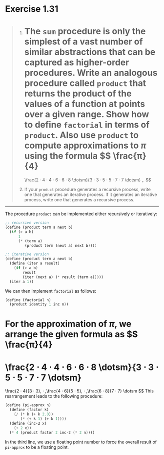 # Exercise 1.31

> 1.  The `sum` procedure is only the simplest of a vast number of similar abstractions that can be captured as higher-order procedures.
>     Write an analogous procedure called `product` that returns the product of the values of a function at points over a given range.
>     Show how to define `factorial` in terms of `product`.
>     Also use `product` to compute approximations to $π$ using the formula
>     $$
>       \frac{π}{4}
>       =
>       \frac{2 ⋅ 4 ⋅ 4 ⋅ 6 ⋅ 6 ⋅ 8 \dotsm}{3 ⋅ 3 ⋅ 5 ⋅ 5 ⋅ 7 ⋅ 7 \dotsm} \,.
>     $$
>
>
> 2.  If your `product` procedure generates a recursive process, write one that generates an iterative process.
>     If it generates an iterative process, write one that generates a recursive process.

---

The procedure `product` can be implemented either recursively or iteratively:
```scheme
;; recursive version
(define (product term a next b)
  (if (> a b)
      1
      (* (term a)
         (product term (next a) next b))))

;; iterative version
(define (product term a next b)
  (define (iter a result)
    (if (> a b)
        result
        (iter (next a) (* result (term a)))))
  (iter a 1))
```

We can then implement `factorial` as follows:
```scheme
(define (factorial n)
  (product identity 1 inc n))
```

For the approximation of $π$, we arrange the given formula as
$$
  \frac{π}{4}
  =
  \frac{2 ⋅ 4 ⋅ 4 ⋅ 6 ⋅ 6 ⋅ 8 \dotsm}{3 ⋅ 3 ⋅ 5 ⋅ 5 ⋅ 7 ⋅ 7 \dotsm}
  =
  \frac{2 ⋅ 4}{3 ⋅ 3}\, ⋅ \,\frac{4 ⋅ 6}{5 ⋅ 5}\, ⋅ \,\frac{6 ⋅ 8}{7 ⋅ 7} \dotsm
$$
This rearrangement leads to the following procedure:
```scheme
(define (pi-approx n)
  (define (factor k)
    (/ (* k (+ k 2.0))
       (* (+ k 1) (+ k 1))))
  (define (inc-2 x)
    (+ 2 x))
  (* 4 (product factor 2 inc-2 (* 2 n))))
```
In the third line, we use a floating point number to force the overall result of `pi-approx` to be a floating point.
